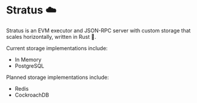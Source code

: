 # Stratus ☁️

Stratus is an EVM executor and JSON-RPC server with custom storage that scales horizontally, written in Rust 🦀.

Current storage implementations include:

- In Memory
- PostgreSQL

Planned storage implementations include:

- Redis
- CockroachDB
